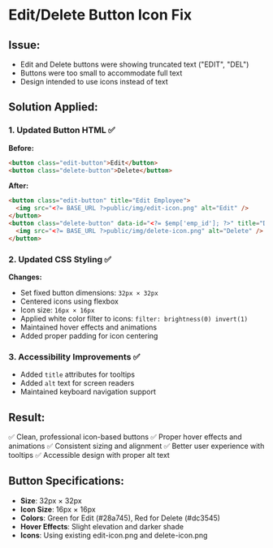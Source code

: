 # Edit/Delete Button Icon Fix

## Issue:
- Edit and Delete buttons were showing truncated text ("EDIT", "DEL")
- Buttons were too small to accommodate full text
- Design intended to use icons instead of text

## Solution Applied:

### 1. Updated Button HTML ✅
**Before:**
```html
<button class="edit-button">Edit</button>
<button class="delete-button">Delete</button>
```

**After:**
```html
<button class="edit-button" title="Edit Employee">
  <img src="<?= BASE_URL ?>public/img/edit-icon.png" alt="Edit" />
</button>
<button class="delete-button" data-id="<?= $emp['emp_id']; ?>" title="Delete Employee">
  <img src="<?= BASE_URL ?>public/img/delete-icon.png" alt="Delete" />
</button>
```

### 2. Updated CSS Styling ✅
**Changes:**
- Set fixed button dimensions: `32px × 32px`
- Centered icons using flexbox
- Icon size: `16px × 16px`
- Applied white color filter to icons: `filter: brightness(0) invert(1)`
- Maintained hover effects and animations
- Added proper padding for icon centering

### 3. Accessibility Improvements ✅
- Added `title` attributes for tooltips
- Added `alt` text for screen readers
- Maintained keyboard navigation support

## Result:
✅ Clean, professional icon-based buttons
✅ Proper hover effects and animations
✅ Consistent sizing and alignment
✅ Better user experience with tooltips
✅ Accessible design with proper alt text

## Button Specifications:
- **Size**: 32px × 32px
- **Icon Size**: 16px × 16px  
- **Colors**: Green for Edit (#28a745), Red for Delete (#dc3545)
- **Hover Effects**: Slight elevation and darker shade
- **Icons**: Using existing edit-icon.png and delete-icon.png
